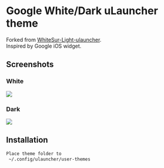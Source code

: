 # Google White/Dark uLauncher theme

Forked from [WhiteSur-Light-ulauncher](https://github.com/Raayib/WhiteSur-Light-ulauncher).  
Inspired by Google iOS widget.

## Screenshots

### White
![](https://i.imgur.com/VaroQPQ.png)
### Dark
![](https://i.imgur.com/drNYkC9.png)

## Installation

```sh
Place theme folder to 
 ~/.config/ulauncher/user-themes
```
